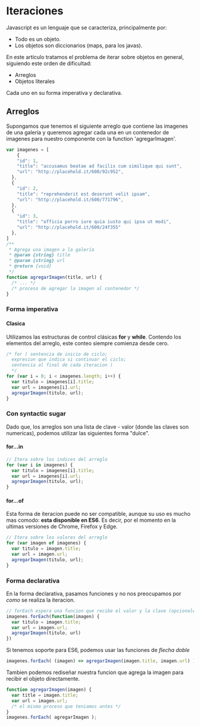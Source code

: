 

# Iteraciones

Javascript es un lenguaje que se caracteriza, principalmente por:

* Todo es un objeto.
* Los objetos son diccionarios (maps, para los javas).

En este artículo tratamos el problema de iterar sobre objetos en general, siguiendo este orden de dificultad:

* Arreglos
* Objetos literales

Cada uno en su forma imperativa y declarativa.

## Arreglos

Supongamos que tenemos el siguiente arreglo que contiene las imagenes de una galería y queremos agregar cada una en un
contenedor de imagenes para nuestro componente con la function 'agregarImagen'.

```javascript
var imagenes = [
    {
    "id": 1,
    "title": "accusamus beatae ad facilis cum similique qui sunt",
    "url": "http://placehold.it/600/92c952",
  },
  {
    "id": 2,
    "title": "reprehenderit est deserunt velit ipsam",
    "url": "http://placehold.it/600/771796",
  },
  {
    "id": 3,
    "title": "officia porro iure quia iusto qui ipsa ut modi",
    "url": "http://placehold.it/600/24f355"
  },
]
/**
 * Agrega una imagen a la galería
 * @param {string} title
 * @param {string} url
 * @return {void}
 */
function agregarImagen(title, url) {
  /* ... */
  /* proceso de agregar la imagen al contenedor */
}
```

### Forma imperativa

#### Clasica

Utilizamos las estructuras de control clásicas **for** y **while**. Contendo los elementos del arreglo,
este conteo siempre comienza desde cero.

```javascript
/* for ( sentencia de inicio de ciclo; 
  expresion que indica si continuar el ciclo; 
  sentencia al final de cada iteracion )
  */
for (var i = 0; i < imagenes.length; i++) {
  var titulo = imagenes[i].title;
  var url = imagenes[i].url;
  agregarImagen(titulo, url);
}
```

### Con syntactic sugar

Dado que, los arreglos son una lista de clave - valor (donde las claves son numericas), podemos utilizar las siguientes forma "dulce".

#### for...in

```javascript
// Itera sobre los indices del arreglo
for (var i in imagenes) {
  var titulo = imagenes[i].title;
  var url = imagenes[i].url;
  agregarImagen(titulo, url);
}
```

#### for...of

Esta forma de iteracion puede no ser compatible, aunque su uso es mucho mas comodo: **esta disponible en ES6**. Es decir, por el momento en la ultimas versiones de Chrome, Firefox y Edge.

```javascript
// Itera sobre los valores del arreglo
for (var imagen of imagenes) {
  var titulo = imagen.title;
  var url = imagen.url;
  agregarImagen(titulo, url);
}
```

### Forma declarativa

En la forma declarativa, pasamos funciones y no nos preocupamos por *como* se realiza la iteracion.


```javascript
// forEach espera una funcion que recibe el valor y la clave (opcionales)
imagenes.forEach(function(imagen) {
  var titulo = imagen.title;
  var url = imagen.url;
  agregarImagen(titulo, url)
})
```

Si tenemos soporte para ES6, podemos usar las funciones de *flecha doble*

```javascript
imagenes.forEach( (imagen) => agregarImagen(imagen.title, imagen.url) )
```

Tambien podemos rediseñar nuestra funcion que agrega la imagen para recibir el objeto directamente.

```javascript
function agregarImagen(imagen) {
  var title = imagen.title;
  var url = imagen.url;
  /* el mismo proceso que teniamos antes */
}
imagenes.forEach( agregarImagen );
```